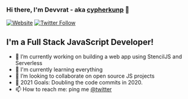 ### Hi there, I'm Devvrat - aka [cypherkunp][website] 👋 

[![Website](https://img.shields.io/website?label=cypherkunp.github.io&style=for-the-badge&url=https%3A%2F%2Fcypherkunp.github.io)](https://cypherkunp.github.io)
[![Twitter Follow](https://img.shields.io/twitter/follow/cypherkunp?color=1DA1F2&logo=twitter&style=for-the-badge)](https://twitter.com/intent/follow?original_referer=https%3A%2F%2Fgithub.com%2Fcypherkunp&screen_name=cypherkunp)

## I'm a Full Stack JavaScript Developer!

- 🔭  I’m currently working on building a web app using StencilJS and Serverless
- 🌱  I'm currently learning everything
- 👯  I’m looking to collaborate on open source JS projects
- 🥅  2021 Goals: Doubling the code commits in 2020. 
- 📫  How to reach me: ping me [@twitter][twitter]

[website]: https://cypherkunp.github.io
[twitter]: https://twitter.com/cypherkunp
